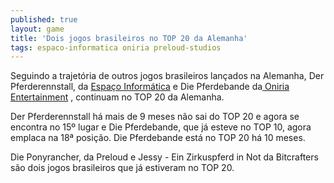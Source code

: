 ```yaml
---
published: true
layout: game
title: 'Dois jogos brasileiros no TOP 20 da Alemanha'
tags: espaco-informatica oniria preloud-studios
---
```

Seguindo a trajetória de outros jogos brasileiros lançados na Alemanha, Der Pferderennstall, da <a href="http://www.espacoinf.com" target="_blank">Espaço Informática</a>
 e Die Pferdebande da<a href="http://www.oniria.com.br/" target="_blank"> Oniria Entertainment</a>
, continuam no TOP 20 da Alemanha.

Der Pferderennstall há mais de 9 meses não sai do TOP 20 e agora se encontra no 15º lugar e Die Pferdebande, que já esteve no TOP 10, agora emplaca na 18ª posição. Die Pferdebande está no TOP 20 há 10 meses.

Die Ponyrancher, da Preloud e Jessy - Ein Zirkuspferd in Not da Bitcrafters são dois jogos brasileiros que já estiveram no TOP 20.